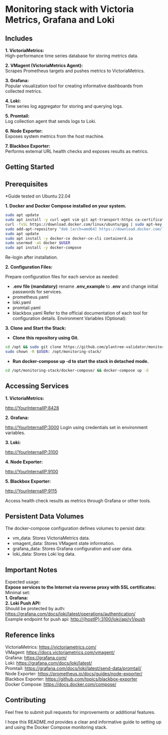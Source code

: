# **Monitoring stack with Victoria Metrics, Grafana and Loki**

## Includes

**1. VictoriaMetrics:** \
High-performance time series database for storing metrics data.

**2. VMagent (VictoriaMetrics Agent):** \
Scrapes Prometheus targets and pushes metrics to VictoriaMetrics.

**3. Grafana:** \
Popular visualization tool for creating informative dashboards from collected metrics.

**4. Loki:** \
Time series log aggregator for storing and querying logs.

**5. Promtail:** \
Log collection agent that sends logs to Loki.

**6. Node Exporter:** \
Exposes system metrics from the host machine.

**7. Blackbox Exporter:** \
Performs external URL health checks and exposes results as metrics.

## Getting Started

## Prerequisites

*Guide tested on Ubuntu 22.04

**1. Docker and Docker Compose installed on your system.**

```bash
sudo apt update
sudo apt install -y curl wget vim git apt-transport-https ca-certificates curl software-properties-common
curl -fsSL https://download.docker.com/linux/ubuntu/gpg | sudo apt-key add -
sudo add-apt-repository "deb [arch=amd64] https://download.docker.com/linux/ubuntu $(lsb_release -cs) stable"
sudo apt update
sudo apt install -y docker-ce docker-ce-cli containerd.io
sudo usermod -aG docker $USER
sudo apt install -y docker-compose
```

Re-login after installation.

**2. Configuration Files:**

Prepare configuration files for each service as needed:

- **.env file (mandatory)**
rename **.env_example** to **.env** and change initial passwords for services.
- prometheus.yaml
- loki.yaml
- promtail.yaml
- blackbox.yaml
Refer to the official documentation of each tool for configuration details.
Environment Variables (Optional):

**3. Clone and Start the Stack:**

- **Clone this repository using Git.**

```bash
cd /opt && sudo git clone https://github.com/plantree-validator/monitoring-stack.git
sudo chown -R $USER: /opt/monitoring-stack/
```

- **Run docker-compose up -d to start the stack in detached mode.**

```bash
cd /opt/monitoring-stack/docker-compose/ && docker-compose up -d
```

## Accessing Services

**1. VictoriaMetrics:**

<http://YourInternalIP:8428>

**2. Grafana:**

<http://YourInternalIP:3000>
Login using credentials set in environment variables.

**3. Loki:**

<http://YourInternalIP:3100>

**4. Node Exporter:**

<http://YourInternalIP:9100>

**5. Blackbox Exporter:**

<http://YourInternalIP:9115>

Access health check results as metrics through Grafana or other tools.

## Persistent Data Volumes

The docker-compose configuration defines volumes to persist data:

- vm_data: Stores VictoriaMetrics data.
- vmagent_data: Stores VMagent state information.
- grafana_data: Stores Grafana configuration and user data.
- loki_data: Stores Loki log data.

## Important Notes

Expected usage: \
**Expose services to the Internet via reverse proxy with SSL certificates:** \
Minimal set: \
**1. Grafana:** \
**2. Loki Push API:** \
Should be protected by auth: <https://grafana.com/docs/loki/latest/operations/authentication/> \
Example endpoint for push api: <http://{hostIP}:3100/loki/api/v1/push>

## Reference links

VictoriaMetrics: <https://victoriametrics.com/> \
VMagent: <https://docs.victoriametrics.com/vmagent/> \
Grafana: <https://grafana.com/> \
Loki: <https://grafana.com/docs/loki/latest/> \
Promtail: <https://grafana.com/docs/loki/latest/send-data/promtail/> \
Node Exporter: <https://prometheus.io/docs/guides/node-exporter/> \
Blackbox Exporter: <https://github.com/topics/blackbox-exporter> \
Docker Compose: <https://docs.docker.com/compose/>

## Contributing

Feel free to submit pull requests for improvements or additional features.

I hope this README.md provides a clear and informative guide to setting up and using the Docker Compose monitoring stack.
